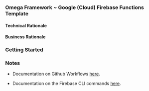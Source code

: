### Omega Framework ~ Google (Cloud) Firebase Functions Template


#### Technical Rationale


#### Business Rationale


### Getting Started 


### Notes

* Documentation on Github Workflows [here](https://help.github.com/en/actions).

* Documentation on the Firebase CLI commands [here](https://firebase.google.com/docs/cli).